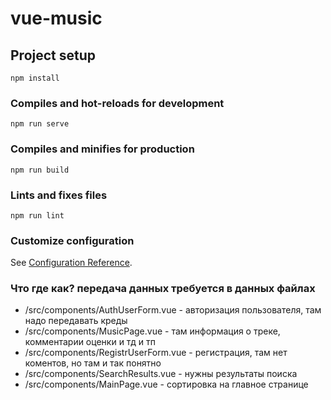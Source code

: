 # vue-music

## Project setup
```
npm install
```

### Compiles and hot-reloads for development
```
npm run serve
```

### Compiles and minifies for production
```
npm run build
```

### Lints and fixes files
```
npm run lint
```

### Customize configuration
See [Configuration Reference](https://cli.vuejs.org/config/).

### Что где как? передача данных требуется в данных файлах
* /src/components/AuthUserForm.vue - авторизация пользователя, там надо передавать креды
* /src/components/MusicPage.vue - там информация о треке, комментарии оценки и тд и тп
* /src/components/RegistrUserForm.vue - регистрация, там нет коментов, но там и так понятно
* /src/components/SearchResults.vue - нужны результаты поиска
* /src/components/MainPage.vue - сортировка на главное странице